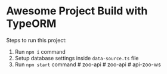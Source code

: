 # Awesome Project Build with TypeORM

Steps to run this project:

1. Run `npm i` command
2. Setup database settings inside `data-source.ts` file
3. Run `npm start` command
#   z o o - a p i  
 #   z o o - a p i  
 #   a p i - z o o - w s  
 